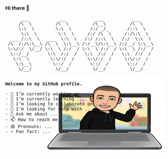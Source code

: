 ### Hi there 👋
<pre>
      ___           ___           ___           ___     
     /\  \         /\  \         /\__\         /\  \    
     \:\  \        \:\  \       /:/ _/_       /::\  \   
      \:\  \        \:\  \     /:/ /\  \     /:/\:\  \  
  ___ /::\  \   ___  \:\  \   /:/ /::\  \   /:/  \:\  \ 
 /\  /:/\:\__\ /\  \  \:\__\ /:/__\/\:\__\ /:/__/ \:\__\
 \:\/:/  \/__/ \:\  \ /:/  / \:\  \ /:/  / \:\  \ /:/  /
  \::/__/       \:\  /:/  /   \:\  /:/  /   \:\  /:/  / 
   \:\  \        \:\/:/  /     \:\/:/  /     \:\/:/  /  
    \:\__\        \::/  /       \::/  /       \::/  /   
     \/__/         \/__/         \/__/         \/__/    

<img align="right" height="250" width="375" alt="
hello World" background="none" src="https://github.com/demoraeshugo/demoraeshugo/blob/master/IMG_6FBAB89A6657-1.png" />
<strong>Welcome to my GitHub profile.</strong>

- 🔭 I’m currently working on ...
- 🌱 I’m currently learning ...
- 👯 I’m looking to collaborate on ...
- 🤔 I’m looking for help with ...
- 💬 Ask me about ...
- 📫 How to reach me: ...
- 😄 Pronouns: ...
- ⚡ Fun fact: ...

</pre>
